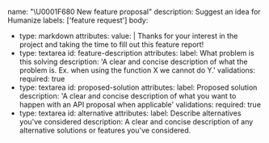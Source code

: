 name: "\U0001F680 New feature proposal"
description: Suggest an idea for Humanize
labels: ['feature request']
body:
  - type: markdown
    attributes:
      value: |
        Thanks for your interest in the project and taking the time to fill out this feature report!
  - type: textarea
    id: feature-description
    attributes:
      label: What problem is this solving
      description: 'A clear and concise description of what the problem is. Ex. when using the function X we cannot do Y.'
    validations:
      required: true
  - type: textarea
    id: proposed-solution
    attributes:
      label: Proposed solution
      description: 'A clear and concise description of what you want to happen with an API proposal when applicable'
    validations:
      required: true
  - type: textarea
    id: alternative
    attributes:
      label: Describe alternatives you've considered
      description: A clear and concise description of any alternative solutions or features you've considered.
